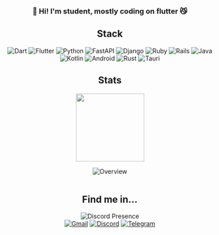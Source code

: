 <div align="center">
  
### 👋 Hi! I'm student, mostly coding on flutter 😼
  
## Stack
![Dart](https://img.shields.io/badge/dart-%230175C2.svg?style=for-the-badge&logo=dart&logoColor=white)
![Flutter](https://img.shields.io/badge/Flutter-%2302569B.svg?style=for-the-badge&logo=Flutter&logoColor=white)
![Python](https://img.shields.io/badge/python-3670A0?style=for-the-badge&logo=python&logoColor=ffdd54)
![FastAPI](https://img.shields.io/badge/FastAPI-005571?style=for-the-badge&logo=fastapi)
![Django](https://img.shields.io/badge/django-%23092E20.svg?style=for-the-badge&logo=django&logoColor=white)
![Ruby](https://img.shields.io/badge/ruby-%23CC342D.svg?style=for-the-badge&logo=ruby&logoColor=white)
![Rails](https://img.shields.io/badge/rails-%23CC0000.svg?style=for-the-badge&logo=ruby-on-rails&logoColor=white)
![Java](https://img.shields.io/badge/java-%23ED8B00.svg?style=for-the-badge&logo=openjdk&logoColor=white)
![Kotlin](https://img.shields.io/badge/kotlin-%237F52FF.svg?style=for-the-badge&logo=kotlin&logoColor=white)
![Android](https://img.shields.io/badge/Android-3DDC84?style=for-the-badge&logo=android&logoColor=white)
![Rust](https://img.shields.io/badge/rust-%23000000.svg?style=for-the-badge&logo=rust&logoColor=white)
![Tauri](https://img.shields.io/badge/tauri-%2324C8DB.svg?style=for-the-badge&logo=tauri&logoColor=%23FFFFFF)

## Stats
<a href="#"><img src="https://github-readme-stats.vercel.app/api/top-langs/?username=06ED&layout=compact&theme=gruvbox&text_color=6BFF5A&count_private=true&title_color=38FFE1&include_all_commits=true&hide_border=false&bg_color=333&exclude_repo=uni-math-notes&langs_count=6&card_width=350" height=155 alt=""></a>


![Overview](https://github-readme-stats.vercel.app/api?username=06ED&count_private=true&title_color=38FFE1&text_color=6BFF5A&bg_color=20,AC05FF,FF1F5D,FF4FAF,AC05FF)
<p align="center">
  <img src="https://count.getloli.com/get/@06ED?theme=gelbooru"  alt=""/>
</p>

## Find me in...
![Discord Presence](https://lanyard.cnrad.dev/api/1130421440471121950?borderRadius=25px&idleMessage=Sleep...&bg=2c040c)
<br>
[![Gmail](https://img.shields.io/badge/Gmail-D14836?style=for-the-badge&logo=gmail&logoColor=white)](mailto:hsbest123@gmail.com)
[![Discord](https://img.shields.io/badge/Discord-5865F2.svg?style=for-the-badge&logo=Discord&logoColor=white)](https://discordapp.com/users/765870589222191125/)
[![Telegram](https://img.shields.io/badge/Telegram-2CA5E0?style=for-the-badge&logo=telegram&logoColor=white)](https://t.me/zerosixed)
</div>

